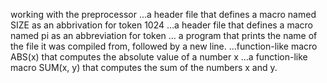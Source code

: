 working with the preprocessor 
...a header file that defines a macro named SIZE as an abbrivation for 
token 1024
...a header file that defines a macro named pi as an abbreviation for token
... a program that prints the name of the file it was compiled from,
 followed by a new line.
...function-like macro ABS(x) that computes the absolute value of a number x
...a function-like macro SUM(x, y) that computes the sum of the numbers x and y.

